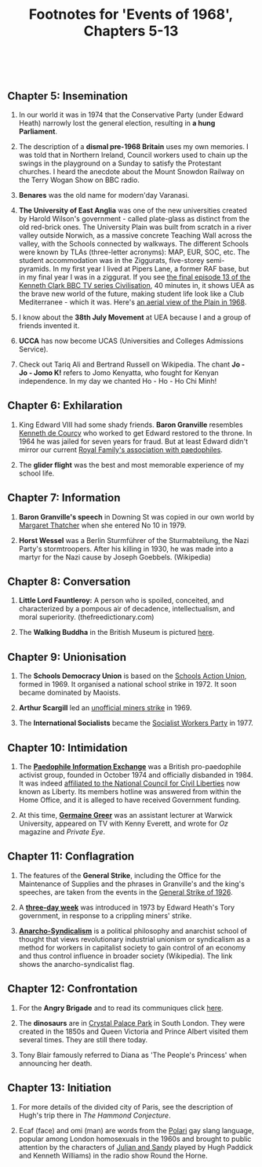 ﻿---
layout: post
title: Footnotes for 'Events of 1968', Chapters 5-13
category: references
---

<br/>

## Chapter 5: Insemination  


1. In our world it was in 1974 that the Conservative Party (under Edward Heath) narrowly lost the general election, resulting in **a hung Parliament**.

4. The description of a **dismal pre-1968 Britain** uses my own memories. I was told that in Northern Ireland, Council workers used to chain up the swings in the playground on a Sunday to satisfy the Protestant churches. I heard the anecdote about the Mount Snowdon Railway on the Terry Wogan Show on BBC radio.

5. **Benares** was the old name for modern'day Varanasi.

6. **The University of East Anglia** was one of the new universities created by Harold Wilson's government - called plate-glass as distinct from the old red-brick ones. The University Plain was built from scratch in a river valley outside Norwich, as a massive concrete Teaching Wall across the valley, with the Schools connected by walkways. The different Schools were known by TLAs (three-letter acronyms): MAP, EUR, SOC, etc. The student accommodation was in the Ziggurats, five-storey semi-pyramids. In my first year I lived at Pipers Lane, a former RAF base, but in my final year I was in a ziggurat. If you see [the final episode 13 of the Kenneth Clark BBC TV series Civilisation](https://www.youtube.com/watch?v=nK6UpqNctkQ), 40 minutes in, it shows UEA as the brave new world of the future, making student life look like a Club Mediterranee - which it was.
Here's [an aerial view of the Plain in 1968](http://www.acoombe.co.uk/UEA/).

7. I know about the **38th July Movement** at UEA because I and a group of friends invented it.

7. **UCCA** has now become UCAS (Universities and Colleges Admissions Service). 

8. Check out Tariq Ali and Bertrand Russell on Wikipedia. The chant **Jo - Jo - Jomo K!** refers to Jomo Kenyatta, who fought for Kenyan independence. In my day we chanted Ho - Ho - Ho Chi Minh!


## Chapter 6: Exhilaration

1. King Edward VIII had some shady friends. **Baron Granville** resembles [Kenneth de Courcy](https://en.wikipedia.org/wiki/Kenneth_de_Courcy) who worked to get Edward restored to the throne. In 1964 he was jailed for seven years for fraud. But at least Edward didn't mirror our current [Royal Family's association with paedophiles](https://morningstaronline.co.uk/article/f/right-royal-paedophilia).

2. The **glider flight** was the best and most memorable experience of my school life.


## Chapter 7: Information

1. **Baron Granville's speech** in Downing St was copied in our own world by [Margaret Thatcher](https://www.youtube.com/watch?v=UhXlAGmUitU) when she entered No 10 in 1979.

2. **Horst Wessel** was a Berlin Sturmführer of the Sturmabteilung, the Nazi Party's stormtroopers. After his killing in 1930, he was made into a martyr for the Nazi cause by Joseph Goebbels. (Wikipedia)


## Chapter 8: Conversation

1. **Little Lord Fauntleroy:** A person who is spoiled, conceited, and characterized by a pompous air of decadence, intellectualism, and moral superiority. (thefreedictionary.com)  

2. The **Walking Buddha** in the British Museum is pictured [here](https://www.britishmuseum.org/collection/object/A_1947-0514-1). 


## Chapter 9: Unionisation

1. The **Schools Democracy Union** is based on the [Schools Action Union](https://en.wikipedia.org/wiki/Schools_Action_Union), formed in 1969. It organised a national school strike in 1972. It soon became dominated by Maoists.

2. **Arthur Scargill** led an [unofficial miners strike](https://en.wikipedia.org/wiki/UK_miners%27_strike_(1969)) in 1969.

3. The **International Socialists** became the [Socialist Workers Party](https://en.wikipedia.org/wiki/Socialist_Workers_Party_(UK)) in 1977.


## Chapter 10: Intimidation

1. The [**Paedophile Information Exchange**](https://en.wikipedia.org/wiki/Paedophile_Information_Exchange) was a British pro-paedophile activist group, founded in October 1974 and officially disbanded in 1984. It was indeed [affiliated to the National Council for Civil Liberties](https://www.theguardian.com/society/2014/feb/26/lobbying-paedophile-campaign-revealed-hewitt) now known as Liberty. Its members hotline was answered from within the Home Office, and it is alleged to have received Government funding. 

2. At this time, [**Germaine Greer**](https://en.wikipedia.org/wiki/Germaine_Greer) was an assistant lecturer at Warwick University, appeared on TV with Kenny Everett, and wrote for *Oz* magazine and *Private Eye*.

## Chapter 11: Conflagration

1. The features of the **General Strike**, including the Office for the Maintenance of Supplies and the phrases in Granville's and the king's speeches, are taken from the events in the [General Strike of 1926](https://en.wikipedia.org/wiki/1926_United_Kingdom_general_strike).

2. A [**three-day week**](https://www.dailymail.co.uk/news/article-10012345/When-lights-DID-1970s-Britain-plunged-darkness-three-day-working-week.html) was introduced in 1973 by Edward Heath's Tory government, in response to a crippling miners' strike.  
3. [**Anarcho-Syndicalism**](https://en.wikipedia.org/wiki/Anarcho-syndicalism#:~:text=Anarcho%2Dsyndicalism%20is%20a%20political,control%20influence%20in%20broader%20society.) is a political philosophy and anarchist school of thought that views revolutionary industrial unionism or syndicalism as a method for workers in capitalist society to gain control of an economy and thus control influence in broader society (Wikipedia). The link shows the anarcho-syndicalist flag.

## Chapter 12: Confrontation

1. For the **Angry Brigade** and to read its communiques click [here](https://theanarchistlibrary.org/library/various-authors-the-angry-brigade-documents-and-chronology-1967-1984).

2. The **dinosaurs** are in [Crystal Palace Park](https://cpdinosaurs.org/visit/visitors-guide/) in South London. They were created in the 1850s and Queen Victoria and Prince Albert visited them several times. They are still there today.

3. Tony Blair famously referred to Diana as 'The People's Princess' when announcing her death.

## Chapter 13: Initiation

1. For more details of the divided city of Paris, see the description of Hugh's trip there in *The Hammond Conjecture*.

2. Ecaf (face) and omi (man) are words from the [Polari](http://chris-d.net/polari/) gay slang language, popular among London homosexuals in the 1960s and brought to public attention by the characters of [Julian and Sandy](https://www.keele.ac.uk/media/keeleuniversity/equaldiversity/polari.pdf) played by Hugh Paddick and Kenneth Williams) in the radio show Round the Horne.
 


<br/>

 

   
  
 

